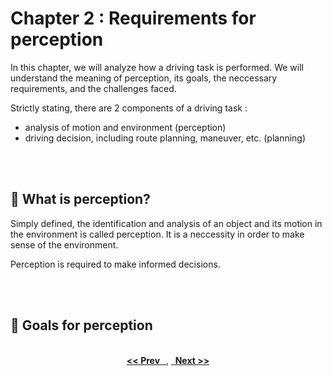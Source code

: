 # Chapter 2 : Requirements for perception

In this chapter, we will analyze how a driving task is performed. We will understand the meaning of perception, its goals, the neccessary requirements, and the challenges faced.

Strictly stating, there are 2 components of a driving task :
* analysis of motion and environment (perception)
* driving decision, including route planning, maneuver, etc. (planning)

<br>
<br>

## 🥬 What is perception?
Simply defined, the identification and analysis of an object and its motion in the environment is called perception. It is a neccessity in order to make sense of the environment.

Perception is required to make informed decisions.

<br>
<br>

## 🥬 Goals for perception

<br/>
<div align="center">
   <b><a href="https://github.com/A-I-Research-Facility/Self-driving-cars/tree/main/Module%201/Chapter%201#-chapter-1--taxonomy-of-driving"><< Prev &nbsp;&nbsp;</a></b>,
   <b><a href="#">&nbsp;&nbsp;Next >></a></b>
</div>
<br/>
